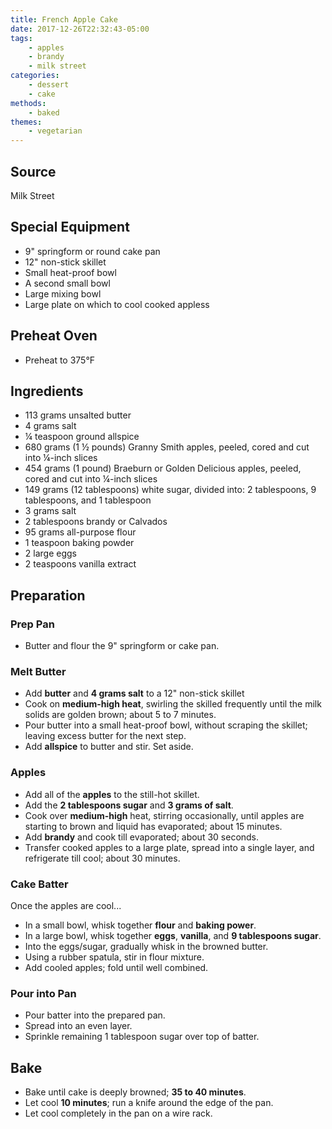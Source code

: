 ```yaml
---
title: French Apple Cake
date: 2017-12-26T22:32:43-05:00
tags:
    - apples
    - brandy
    - milk street
categories: 
    - dessert
    - cake
methods:
    - baked
themes:
    - vegetarian
---
```

## Source

Milk Street

## Special Equipment

-   9" springform or round cake pan
-   12" non-stick skillet
-   Small heat-proof bowl
-   A second small bowl
-   Large mixing bowl
-   Large plate on which to cool cooked appless

## Preheat Oven

-   Preheat to 375°F

## Ingredients

-   113 grams unsalted butter
-   4 grams salt
-   ¼ teaspoon ground allspice
-   680 grams (1 ½ pounds) Granny Smith apples, peeled, cored and cut
    into ¼-inch slices
-   454 grams (1 pound) Braeburn or Golden Delicious apples, peeled,
    cored and cut into ¼-inch slices
-   149 grams (12 tablespoons) white sugar, divided into: 2 tablespoons,
    9 tablespoons, and 1 tablespoon
-   3 grams salt
-   2 tablespoons brandy or Calvados
-   95 grams all-purpose flour
-   1 teaspoon baking powder
-   2 large eggs
-   2 teaspoons vanilla extract

## Preparation

### Prep Pan

-   Butter and flour the 9" springform or cake pan.

### Melt Butter

-   Add **butter** and **4 grams salt** to a 12" non-stick skillet
-   Cook on **medium-high heat**, swirling the skilled frequently until
    the milk solids are golden brown; about 5 to 7 minutes.
-   Pour butter into a small heat-proof bowl, without scraping the
    skillet; leaving excess butter for the next step.
-   Add **allspice** to butter and stir. Set aside.

### Apples

-   Add all of the **apples** to the still-hot skillet.
-   Add the **2 tablespoons sugar** and **3 grams of salt**.
-   Cook over **medium-high** heat, stirring occasionally, until apples
    are starting to brown and liquid has evaporated; about 15 minutes.
-   Add **brandy** and cook till evaporated; about 30 seconds.
-   Transfer cooked apples to a large plate, spread into a single layer,
    and refrigerate till cool; about 30 minutes.

### Cake Batter

Once the apples are cool...

-   In a small bowl, whisk together **flour** and **baking power**.
-   In a large bowl, whisk together **eggs**, **vanilla**, and **9
    tablespoons sugar**.
-   Into the eggs/sugar, gradually whisk in the browned butter.
-   Using a rubber spatula, stir in flour mixture.
-   Add cooled apples; fold until well combined.

### Pour into Pan

-   Pour batter into the prepared pan.
-   Spread into an even layer.
-   Sprinkle remaining 1 tablespoon sugar over top of batter.

## Bake

-   Bake until cake is deeply browned; **35 to 40 minutes**.
-   Let cool **10 minutes**; run a knife around the edge of the pan.
-   Let cool completely in the pan on a wire rack.

